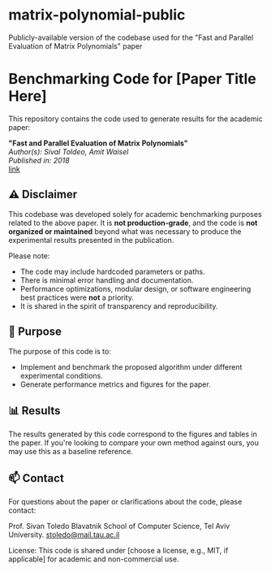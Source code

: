 # matrix-polynomial-public
Publicly-available version of the codebase used for the "Fast and Parallel Evaluation of Matrix Polynomials" paper

# Benchmarking Code for [Paper Title Here]

This repository contains the code used to generate results for the academic paper:

**"Fast and Parallel Evaluation of Matrix Polynomials"**  
_Author(s): Sival Toldeo, Amit Waisel_  
_Published in: 2018_  
[link](https://dl.acm.org/doi/abs/10.1145/3337821.3337871)

## ⚠️ Disclaimer

This codebase was developed solely for academic benchmarking purposes related to the above paper. It is **not production-grade**, and the code is **not organized or maintained** beyond what was necessary to produce the experimental results presented in the publication.

Please note:
- The code may include hardcoded parameters or paths.
- There is minimal error handling and documentation.
- Performance optimizations, modular design, or software engineering best practices were **not** a priority.
- It is shared in the spirit of transparency and reproducibility.

## 📄 Purpose

The purpose of this code is to:
- Implement and benchmark the proposed algorithm under different experimental conditions.
- Generate performance metrics and figures for the paper.

## 📊 Results

The results generated by this code correspond to the figures and tables in the paper. If you're looking to compare your own method against ours, you may use this as a baseline reference.

## 📫 Contact

For questions about the paper or clarifications about the code, please contact:

Prof. Sivan Toledo
Blavatnik School of Computer Science, Tel Aviv University.
stoledo@mail.tau.ac.il

License: This code is shared under [choose a license, e.g., MIT, if applicable] for academic and non-commercial use.
